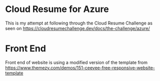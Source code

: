 # Cloud Resume for Azure

This is my attempt at following through the Cloud Resume Challenge as seen on https://cloudresumechallenge.dev/docs/the-challenge/azure/

# Front End

Front end of website is using a modified version of the template from https://www.themezy.com/demos/151-ceevee-free-responsive-website-template
 
